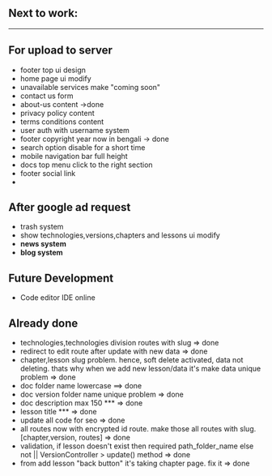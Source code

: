 ## Next to work:

---

## **For upload to server**

-   footer top ui design
-   home page ui modify
-   unavailable services make "coming soon"
-   contact us form
-   about-us content ->done
-   privacy policy content
-   terms conditions content
-   user auth with username system
-   footer copyright year now in bengali -> done
-   search option disable for a short time
-   mobile navigation bar full height
-   docs top menu click to the right section
-   footer social link
-

## **After google ad request**

-   trash system
-   show technologies,versions,chapters and lessons ui modify
-   **news system**
-   **blog system**

## **Future Development**

-   Code editor IDE online

## **Already done**

-   technologies,technologies division routes with slug => done
-   redirect to edit route after update with new data => done
-   chapter,lesson slug problem. hence, soft delete activated, data not deleting. thats why when we add new lesson/data it's make data unique problem => done
-   doc folder name lowercase ==> done
-   doc version folder name unique problem => done
-   doc description max 150 \*\*\* => done
-   lesson title \*\*\* => done
-   update all code for seo => done
-   all routes now with encrypted id route. make those all routes with slug. [chapter,version, routes] => done
-   validation, if lesson doesn't exist then required path_folder_name else not || VersionController > update() method => done
-   from add lesson "back button" it's taking chapter page. fix it => done

